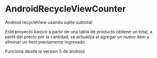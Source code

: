 # AndroidRecycleViewCounter
Android recycleView usando sqlite subtotal

Este proyecto basico a partir de una tabla de producto obtiene un total, a partil del precio por la cantidad, se 
actualiza al agregar un nuevo item y eliminar un item previamente ingresado.

Funciona desde la version 5 de android
